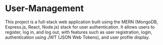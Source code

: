 # User-Management
This project is a full-stack web application built using the MERN (MongoDB, Express.js, React, Node.js) stack for user authentication. It allows users to register, log in, and log out, with features such as user registration, login, authentication using JWT (JSON Web Tokens), and user profile display.
